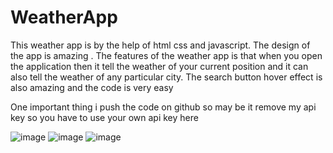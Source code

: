# WeatherApp
This weather app is by the help of html css and javascript. The design of the app is amazing . The features of the weather app is that when you open the application then it tell the weather of your current position and it can also tell the weather of any particular city. The search button hover effect is also amazing and the code is very easy

One important thing i push the code on github so may be it remove my api key so you have to use your own api key here


![image](https://user-images.githubusercontent.com/64765400/95932711-70d6ce00-0d81-11eb-920d-3927cbf09fa1.png)
![image](https://user-images.githubusercontent.com/64765400/95932723-792f0900-0d81-11eb-90de-1751fbb17116.png)
![image](https://user-images.githubusercontent.com/64765400/95932736-85b36180-0d81-11eb-9b7e-0e35cf20ae9b.png)
